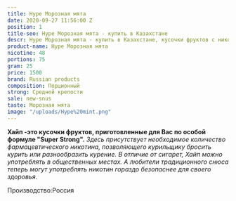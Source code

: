 ```yaml
---
title: Hype Морозная мята
date: 2020-09-27 11:56:00 Z
position: 1
title-seo: Hype Морозная мята - купить в Казахстане
descr: Hype Морозная мята - купить в Казахстане, кусочки фруктов с никотином
product-name: Hype Морозная мята
nicotine: 48
portions: 75
gram: 25
price: 1500
brand: Russian products
composition: Порционный
strong: Средней крепости
sale: new-snus
taste: Морозная мята
image: "/uploads/Hype%20mint.png"
---
```


**Хайп -это кусочки фруктов, приготовленные для Вас по особой формуле "Super Strong".** 
*Здесь присутствует необходимое количество фармацевтического никотина, позволяющего курильщику бросить курить или разнообразить курение. 
В отличие от сигарет, Хайп можно употреблять в общественных местах. А любители традиционного снюса теперь могут употреблять никотин гораздо безопаснее для своего здоровья.*

Производство:Россия